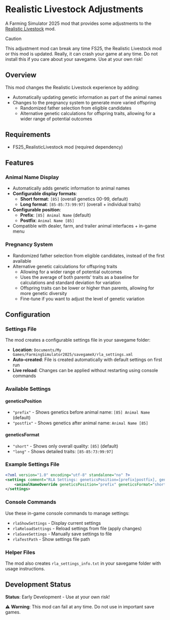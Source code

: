# Realistic Livestock Adjustments

A Farming Simulator 2025 mod that provides some adjustments to the [Realistic Livestock](https://github.com/Arrow-kb/FS25_RealisticLivestock) mod.

> [!CAUTION]
> This adjustment mod can break any time FS25, the Realistic Livestock mod or this mod is updated. Really, it can crash your game at any time. Do not install this if you care about your savegame. Use at your own risk!

## Overview

This mod changes the Realistic Livestock experience by adding:
- Automatically updating genetic information as part of the animal names 
- Changes to the pregnancy system to generate more varied offspring
  - Randomized father selection from eligible candidates
  - Alternative genetic calculations for offspring traits, allowing for a wider range of potential outcomes

## Requirements

- FS25_RealisticLivestock mod (required dependency)

## Features

### Animal Name Display
- Automatically adds genetic information to animal names
- **Configurable display formats**:
  - **Short format**: `[85]` (overall genetics 00-99, default)
  - **Long format**: `[85-85:73:99:97]` (overall + individual traits)
- **Configurable position**:
  - **Prefix**: `[85] Animal Name` (default)
  - **Postfix**: `Animal Name [85]`
- Compatible with dealer, farm, and trailer animal interfaces + in-game menu

### Pregnancy System
- Randomized father selection from eligible candidates, instead of the first available
- Alternative genetic calculations for offspring traits
  - Allowing for a wider range of potential outcomes
  - Uses the average of both parents' traits as a baseline for calculations and standard deviation for variation
  - Offspring traits can be lower or higher than parents, allowing for more genetic diversity
  - Fine-tune if you want to adjust the level of genetic variation

## Configuration

### Settings File

The mod creates a configurable settings file in your savegame folder:
- **Location**: `Documents/My Games/FarmingSimulator2025/savegameX/rla_settings.xml`
- **Auto-created**: File is created automatically with default settings on first run
- **Live reload**: Changes can be applied without restarting using console commands

### Available Settings

#### geneticsPosition
- `"prefix"` - Shows genetics before animal name: `[85] Animal Name` (default)
- `"postfix"` - Shows genetics after animal name: `Animal Name [85]`

#### geneticsFormat  
- `"short"` - Shows only overall quality: `[85]` (default)
- `"long"` - Shows detailed traits: `[85-85:73:99:97]`

### Example Settings File

```xml
<?xml version="1.0" encoding="utf-8" standalone="no" ?>
<settings comment="RLA Settings: geneticsPosition=[prefix|postfix], geneticsFormat=[short|long]">
    <animalNameOverride geneticsPosition="prefix" geneticsFormat="short" />
</settings>
```

### Console Commands

Use these in-game console commands to manage settings:
- `rlaShowSettings` - Display current settings
- `rlaReloadSettings` - Reload settings from file (apply changes)
- `rlaSaveSettings` - Manually save settings to file
- `rlaTestPath` - Show settings file path

### Helper Files

The mod also creates `rla_settings_info.txt` in your savegame folder with usage instructions.

## Development Status

**Status**: Early Development - Use at your own risk!

⚠️ **Warning**: This mod can fail at any time. Do not use in important save games.
